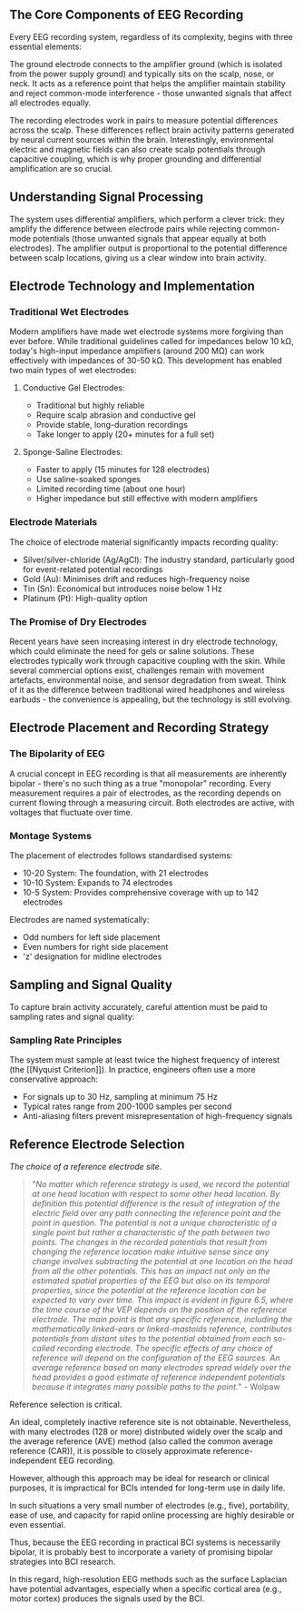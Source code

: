 ## The Core Components of EEG Recording

Every EEG recording system, regardless of its complexity, begins with three essential elements:

The ground electrode connects to the amplifier ground (which is isolated from the power supply ground) and typically sits on the scalp, nose, or neck. It acts as a reference point that helps the amplifier maintain stability and reject common-mode interference - those unwanted signals that affect all electrodes equally.

The recording electrodes work in pairs to measure potential differences across the scalp. These differences reflect brain activity patterns generated by neural current sources within the brain. Interestingly, environmental electric and magnetic fields can also create scalp potentials through capacitive coupling, which is why proper grounding and differential amplification are so crucial.

## Understanding Signal Processing

The system uses differential amplifiers, which perform a clever trick: they amplify the difference between electrode pairs while rejecting common-mode potentials (those unwanted signals that appear equally at both electrodes). The amplifier output is proportional to the potential difference between scalp locations, giving us a clear window into brain activity.

## Electrode Technology and Implementation

### Traditional Wet Electrodes
Modern amplifiers have made wet electrode systems more forgiving than ever before. While traditional guidelines called for impedances below 10 kΩ, today's high-input impedance amplifiers (around 200 MΩ) can work effectively with impedances of 30-50 kΩ. This development has enabled two main types of wet electrodes:

1. Conductive Gel Electrodes:
   - Traditional but highly reliable
   - Require scalp abrasion and conductive gel
   - Provide stable, long-duration recordings
   - Take longer to apply (20+ minutes for a full set)

2. Sponge-Saline Electrodes:
   - Faster to apply (15 minutes for 128 electrodes)
   - Use saline-soaked sponges
   - Limited recording time (about one hour)
   - Higher impedance but still effective with modern amplifiers

### Electrode Materials
The choice of electrode material significantly impacts recording quality:
- Silver/silver-chloride (Ag/AgCl): The industry standard, particularly good for event-related potential recordings
- Gold (Au): Minimises drift and reduces high-frequency noise
- Tin (Sn): Economical but introduces noise below 1 Hz
- Platinum (Pt): High-quality option

### The Promise of Dry Electrodes

Recent years have seen increasing interest in dry electrode technology, which could eliminate the need for gels or saline solutions. These electrodes typically work through capacitive coupling with the skin. While several commercial options exist, challenges remain with movement artefacts, environmental noise, and sensor degradation from sweat. Think of it as the difference between traditional wired headphones and wireless earbuds - the convenience is appealing, but the technology is still evolving.

## Electrode Placement and Recording Strategy

### The Bipolarity of EEG
A crucial concept in EEG recording is that all measurements are inherently bipolar - there's no such thing as a true "monopolar" recording. Every measurement requires a pair of electrodes, as the recording depends on current flowing through a measuring circuit. Both electrodes are active, with voltages that fluctuate over time.

### Montage Systems
The placement of electrodes follows standardised systems:
- 10-20 System: The foundation, with 21 electrodes
- 10-10 System: Expands to 74 electrodes
- 10-5 System: Provides comprehensive coverage with up to 142 electrodes

Electrodes are named systematically:
- Odd numbers for left side placement
- Even numbers for right side placement
- 'z' designation for midline electrodes

## Sampling and Signal Quality

To capture brain activity accurately, careful attention must be paid to sampling rates and signal quality:

### Sampling Rate Principles
The system must sample at least twice the highest frequency of interest (the [[Nyquist Criterion]]). In practice, engineers often use a more conservative approach:
- For signals up to 30 Hz, sampling at minimum 75 Hz
- Typical rates range from 200-1000 samples per second
- Anti-aliasing filters prevent misrepresentation of high-frequency signals

## Reference Electrode Selection

*The choice of a reference electrode site*.

>"*No matter which reference strategy is used, we record the potential at one head location with respect to some other head location. By definition this potential difference is the result of integration of the electric field over any path connecting the reference point and the point in question. The potential is not a unique characteristic of a single point but rather a characteristic of the path between two points. 
>The changes in the recorded potentials that result from changing the reference location make intuitive sense since any change involves subtracting the potential at one location on the head from all the other potentials. This has an impact not only on the estimated spatial properties of the EEG but also on its temporal properties, since the potential at the reference location can be expected to vary over time. This impact is evident in figure 6.5, where the time course of the VEP depends on the position of the reference electrode. 
>The main point is that any specific reference, including the mathematically linked-ears or linked-mastoids reference, contributes potentials from distant sites to the potential obtained from each so-called recording electrode. The specific effects of any choice of reference will depend on the configuration of the EEG sources. An average reference based on many electrodes spread widely over the head provides a good estimate of reference independent potentials because it integrates many possible paths to the point.*" - Wolpaw

Reference selection is critical. 

An ideal, completely inactive reference site is not obtainable. Nevertheless, with many electrodes (128 or more) distributed widely over the scalp and the average reference (AVE) method (also called the common average reference (CAR)), it is possible to closely approximate reference-independent EEG recording. 

However, although this approach may be ideal for research or clinical purposes, it is impractical for BCIs intended for long-term use in daily life.

In such situations a very small number of electrodes (e.g., five), portability, ease of use, and capacity for rapid online processing are highly desirable or even essential. 

Thus, because the EEG recording in practical BCI systems is necessarily bipolar, it is probably best to incorporate a variety of promising bipolar strategies into BCI research. 

In this regard, high-resolution EEG methods such as the surface Laplacian have potential advantages, especially when a specific cortical area (e.g., motor cortex) produces the signals used by the BCI.